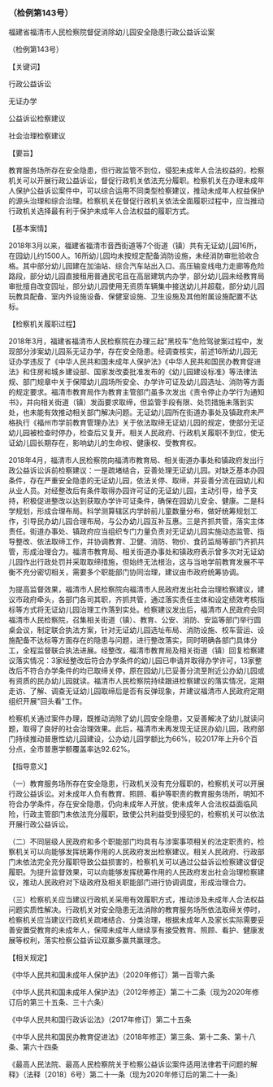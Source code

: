 ### （检例第143号）
福建省福清市人民检察院督促消除幼儿园安全隐患行政公益诉讼案

（检例第143号）

【关键词】

行政公益诉讼

无证办学

公益诉讼检察建议

社会治理检察建议

【要旨】

教育服务场所存在安全隐患，但行政监管不到位，侵犯未成年人合法权益的，检察机关可以开展行政公益诉讼，督促行政机关依法充分履职。检察机关在办理未成年人保护公益诉讼案件中，可以综合运用不同类型检察建议，推动未成年人权益保护的源头治理和综合治理。检察机关在督促行政机关依法全面履职过程中，应当推动行政机关选择最有利于保护未成年人合法权益的履职方式。

【基本案情】

2018年3月以来，福建省福清市音西街道等7个街道（镇）共有无证幼儿园16所，在园幼儿约1500人。16所幼儿园均未按规定配备消防设施，未经消防审批验收合格。其中部分幼儿园建在加油站、综合汽车站出入口、高压输变线电力走廊等危险路段，部分幼儿园直接租用普通民宅且在高层建筑内办学，部分幼儿园未经教育局审批擅自改变园址，部分幼儿园使用无资质车辆集中接送幼儿并超载，部分幼儿园玩教具配备、室内外设施设备、保健室设施、卫生设施及其他附属设施配置不达标。

【检察机关履职过程】

2018年3月，福建省福清市人民检察院在办理三起"黑校车"危险驾驶案过程中，发现部分涉案幼儿园系无证办学，存在安全隐患。经调查核实，前述16所幼儿园无证办学违反了《中华人民共和国未成年人保护法》《中华人民共和国民办教育促进法》和住房和城乡建设部、国家发改委批准发布的《幼儿园建设标准》等法律法规、部门规章中关于保障幼儿园场所安全、办学许可证及幼儿园选址、消防等方面的规定要求。福清市教育局作为教育主管部门虽多次发出《责令停止办学行为通知书》，并向相关街道（镇）发函要求取缔，但监管手段有限、处罚措施未落到实处，也未能有效推动相关部门解决问题。无证幼儿园所在街道办事处及镇政府未严格执行《福州市学前教育管理办法》关于依法取缔无证幼儿园的规定，使部分无证幼儿园被检查时停办，检查后又复开。相关人民政府、行政机关履职不到位，使无证幼儿园长期存在，影响幼儿的生命权、健康权、受教育权。

2018年4月，福清市人民检察院向福清市教育局、相关街道办事处和镇政府发出行政公益诉讼诉前检察建议：一是疏堵结合，妥善处理无证幼儿园。对缺乏基本办园条件，存在严重安全隐患的无证幼儿园，依法关停、取缔，并妥善分流在园幼儿和从业人员。对经整改后有条件取得办园许可证的无证幼儿园，主动引导，给予支持，积极促进整改以达到获取办学许可证条件，确保在园幼儿安全、健康。二是科学规划，形成合理布局。科学测算辖区内学龄前儿童数量分布，做好统筹规划工作，引导民办幼儿园合理布局，与公办幼儿园互补互惠。三是齐抓共管，落实主体责任。街道办事处、镇政府应当组织专门力量负责对无证幼儿园实施动态监管、指导整改、依法取缔工作，并协调教育、卫健、消防、物价、食药监局等部门齐抓共管，形成治理合力。福清市教育局、相关街道办事处和镇政府表示曾多次对无证幼儿园作出行政处罚并采取取缔措施，但始终无法根治，这与当地学前教育发展不平衡不充分密切相关，需要多个职能部门协同治理，建议由市政府统筹协调。

为提高监督效果，福清市人民检察院向福清市人民政府发出社会治理检察建议，建议市政府牵头，各部门各司其职，齐抓共管，通过落实责任主体和设定绩效考核指标等方式将无证幼儿园治理工作落到实处。检察建议发出后，福清市人民政府会同福清市人民检察院，召集相关街道（镇）、教育、公安、消防、安监等部门举行圆桌会议，制定联合执法方案，针对无证幼儿园选址布局、消防设施、校车营运、设施配备不达标等方面存在的隐患与问题，进行整改落实，同时明确各部门具体分工，全程监督联合执法进展。经整改，福清市教育局及相关街道（镇）回复检察建议落实情况：3家经整改后符合办学条件的幼儿园已申请并取得办学许可，13家整改后不符合办学条件的均已取缔关停，原在园幼儿已妥善分流至附近公办幼儿园或有资质的民办幼儿园就读。福清市人民检察院持续跟进检察建议的落实情况，定期走访、了解、调查无证幼儿园取缔后是否有反弹现象，并建议福清市人民政府定期组织开展"回头看"工作。

检察机关通过案件办理，既推动消除了幼儿园安全隐患，又妥善解决了幼儿就读问题，取得了良好的社会治理效果。此后，福清市未再发现无证民办幼儿园，政府部门持续推动普惠性幼儿园建设，公办幼儿园学额比为66%，较2017年上升6个百分点，全市普惠学额覆盖率达92.62%。

【指导意义】

（一）教育服务场所存在安全隐患，行政机关没有充分履职的，检察机关可以开展行政公益诉讼。对未成年人负有教育、照顾、看护等职责的教育服务场所，明知不符合办学条件，存在安全隐患，仍向未成年人开放，使未成年人合法权益面临风险，行政主管部门未依法充分履职，致使公共利益受到侵犯的，检察机关可以依法开展行政公益诉讼。

（二）不同层级人民政府和多个职能部门均具有与涉案事项相关的法定职责的，检察机关可以向能够发挥统筹作用的人民政府发出检察建议。相关人民政府、行政部门未依法完全充分履职导致公益损害的，检察机关可以通过公益诉讼检察建议督促履职。为提升监督效果，可以向能够发挥统筹作用的人民政府发出社会治理检察建议，推动人民政府对下级政府及相关职能部门进行协调调度，形成治理合力。

（三）检察机关应当建议行政机关采用有效履职方式，推动涉及未成年人合法权益问题实质性解决。行政机关对安全隐患无法消除的教育服务场所依法取缔关停时，检察机关应当建议行政机关疏堵结合、分类治理，根据未成年人及家长实际需要妥善安置受教育的未成年人，保障未成年人继续享有接受教育、照顾、看护、健康发展等权利，落实检察公益诉讼双赢多赢共赢理念。

【相关规定】

《中华人民共和国未成年人保护法》（2020年修订）第一百零六条

《中华人民共和国未成年人保护法》（2012年修正）第二十二条（现为2020年修订后的第三十五条、三十六条）

《中华人民共和国行政诉讼法》（2017年修订）第二十五条

《中华人民共和国民办教育促进法》（2018年修正）第三条、第十二条、第十八条、第六十四条

《最高人民法院、最高人民检察院关于检察公益诉讼案件适用法律若干问题的解释》（法释〔2018〕6号）第二十一条（现为2020年修订后的第二十一条）
